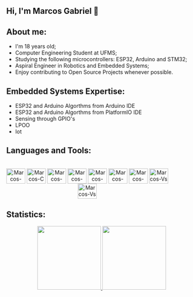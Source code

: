 <h2>Hi, I'm Marcos Gabriel 👋</h2>

## About me:
- I'm 18 years old;
- Computer Engineering Student at UFMS;
- Studying the following microcontrollers: ESP32, Arduino and STM32;
- Aspiral Engineer in Robotics and Embedded Systems;
- Enjoy contributing to Open Source Projects whenever possible.

## Embedded Systems Expertise:
- ESP32 and Arduino Algorthms from Arduino IDE
- ESP32 and Arduino Algorthms from PlatformIO IDE
- Sensing through GPIO's
- LPOO
- Iot

## Languages and Tools:
<div style="display: inline-block" align="center"><br>
  <img align="center" alt="Marcos-Python" height="40" width="50" src="https://cdn.jsdelivr.net/gh/devicons/devicon/icons/python/python-original.svg">
  <img align="center" alt="Marcos-C" height="40" width="50" src="https://cdn.jsdelivr.net/gh/devicons/devicon/icons/c/c-original.svg" />
  <img align="center" alt="Marcos-C++" height="40" width="50" src="https://cdn.jsdelivr.net/gh/devicons/devicon/icons/cplusplus/cplusplus-original.svg">
  <img align="center" alt="Marcos-Arduino" height="40" width="50" src="https://cdn.jsdelivr.net/gh/devicons/devicon/icons/arduino/arduino-original-wordmark.svg">
  <img align="center" alt="Marcos-Linux" height="40" width="50" src="https://cdn.jsdelivr.net/gh/devicons/devicon/icons/linux/linux-original.svg">
  <img align="center" alt="Marcos-Git" height="40" width="50" src="https://cdn.jsdelivr.net/gh/devicons/devicon/icons/git/git-original.svg">
  <img align="center" alt="Marcos-Github" height="40" width="50" src="https://cdn.jsdelivr.net/gh/devicons/devicon/icons/github/github-original.svg">
  <img align="center" alt="Marcos-Vs Code" height="40" width="50" src="https://cdn.jsdelivr.net/gh/devicons/devicon/icons/vscode/vscode-original.svg">

  <br>
  
  <img align="center" alt="Marcos-Vs Code" height="40" width="50" src="https://cdn.worldvectorlogo.com/logos/platformio.svg">
</div>

## Statistics:
<div align="center">
  <a href="https://github.com/marcosgabrielsr">
  <img height="168em" src="https://github-readme-stats.vercel.app/api?username=marcosgabrielsr&show_icons=true&theme=dracula&include_all_commits=true&count_private=true"/>
  <img height="168em" src="https://github-readme-stats.vercel.app/api/top-langs/?username=marcosgabrielsr&layout=compact&langs_count=7&theme=dracula"/>
</div>
